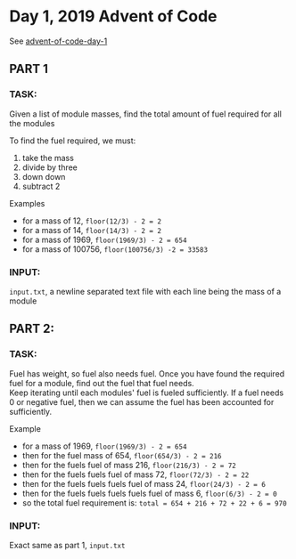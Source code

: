# Day 1, 2019 Advent of Code 

See [advent-of-code-day-1](https://adventofcode.com/2019/day/1)

## PART 1

### TASK:
Given a list of module masses, find the total amount of fuel required for all the modules

To find the fuel required, we must:
1. take the mass
2. divide by three
3. down down
4. subtract 2

Examples
- for a mass of 12, `floor(12/3) - 2 = 2`
- for a mass of 14, `floor(14/3) - 2 = 2`
- for a mass of 1969, `floor(1969/3) - 2 = 654`
- for a mass of 100756, `floor(100756/3) -2 = 33583`

### INPUT:
`input.txt`, a newline separated text file with each line being the mass of a module


## PART 2:

### TASK: 
Fuel has weight, so fuel also needs fuel.  Once you have found the required fuel for a module, find out the fuel that fuel needs.  
Keep iterating until each modules' fuel is fueled sufficiently.
If a fuel needs 0 or negative fuel, then we can assume the fuel has been accounted for sufficiently.

Example
- for a mass of 1969, `floor(1969/3) - 2 = 654`
- then for the fuel mass of 654, `floor(654/3) - 2 = 216`
- then for the fuels fuel of mass 216, `floor(216/3) - 2 = 72`
- then for the fuels fuels fuel of mass 72, `floor(72/3) - 2 = 22`
- then for the fuels fuels fuels fuel of mass 24, `floor(24/3) - 2 = 6`
- then for the fuels fuels fuels fuels fuel of mass 6, `floor(6/3) - 2 = 0`
- so the total fuel requirement is: `total = 654 + 216 + 72 + 22 + 6 = 970`

### INPUT:
Exact same as part 1, `input.txt`

